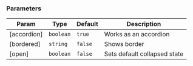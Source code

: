 ### Parameters

| Param | Type | Default | Description |
| --- | --- | --- | --- |
| [accordion] | <code>boolean</code> | <code>true</code> | Works as an accordion |
| [bordered] | <code>string</code> | <code>false</code> | Shows border |
| [open] | <code>boolean</code> | <code>false</code> | Sets default collapsed state |

